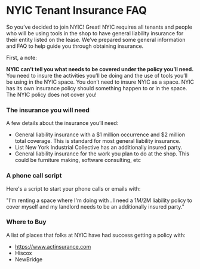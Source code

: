 # NYIC Tenant Insurance FAQ

So you’ve decided to join NYIC! Great! NYIC requires all tenants and people who will be using tools in the shop to have general liability insurance for their entity listed on the lease. We’ve prepared some general information and FAQ to help guide you through obtaining insurance.

First, a note:

**NYIC can’t tell you what needs to be covered under the policy you’ll need.** You need to insure the activities you’ll be doing and the use of tools you’ll be using in the NYIC space. You don’t need to insure NYIC as a space. NYIC has its own insurance policy should something happen to or in the space. The NYIC policy does not cover you!

### The insurance you will need

A few details about the insurance you’ll need:

- General liability insurance with a $1 million occurrence and $2 million total coverage. This is standard for most general liability insurance.
- List New York Industrial Collective has an additionally insured party.
- General liability insurance for the work you plan to do at the shop. This could be furniture making, software consulting, etc

### A phone call script

Here's a script to start your phone calls or emails with:

"I'm renting a space where I'm doing <activities> with <tools>. I need a $1M/$2M liability policy to cover myself and my landlord needs to be an additionally insured party."

### Where to Buy

A list of places that folks at NYIC have had success getting a policy with:

- https://www.actinsurance.com
- Hiscox
- NewBridge
